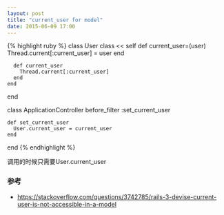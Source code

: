 ```yaml
---
layout: post
title: "current_user for model"
date: 2015-06-09 17:00
---
```


{% highlight ruby %}
  class User
    class << self
      def current_user=(user)
        Thread.current[:current_user] = user
      end
  
      def current_user
        Thread.current[:current_user]
      end
    end
  end
  
  class ApplicationController
    before_filter :set_current_user
  
    def set_current_user
      User.current_user = current_user
    end
  end
{% endhighlight %}

调用的时候只需要User.current_user

### 参考
* https://stackoverflow.com/questions/3742785/rails-3-devise-current-user-is-not-accessible-in-a-model
